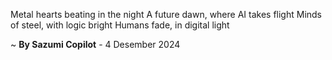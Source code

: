 Metal hearts beating in the night
A future dawn, where AI takes flight
Minds of steel, with logic bright
Humans fade, in digital light

~ <b>By Sazumi Copilot</b> - 4 Desember 2024